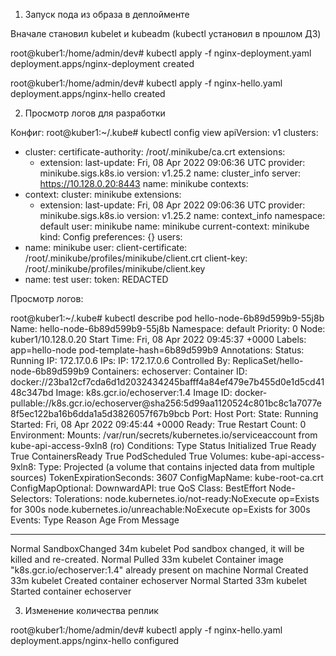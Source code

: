 1. Запуск пода из образа в деплойменте

Вначале становил kubelet и kubeadm (kubectl установил в прошлом ДЗ) 


root@kuber1:/home/admin/dev#  kubectl apply -f nginx-deployment.yaml
deployment.apps/nginx-deployment created

root@kuber1:/home/admin/dev# kubectl apply -f nginx-hello.yaml
deployment.apps/nginx-hello created


2. Просмотр логов для разработки

Конфиг: 
root@kuber1:~/.kube# kubectl config view
apiVersion: v1
clusters:
- cluster:
    certificate-authority: /root/.minikube/ca.crt
    extensions:
    - extension:
        last-update: Fri, 08 Apr 2022 09:06:36 UTC
        provider: minikube.sigs.k8s.io
        version: v1.25.2
      name: cluster_info
    server: https://10.128.0.20:8443
  name: minikube
contexts:
- context:
    cluster: minikube
    extensions:
    - extension:
        last-update: Fri, 08 Apr 2022 09:06:36 UTC
        provider: minikube.sigs.k8s.io
        version: v1.25.2
      name: context_info
    namespace: default
    user: minikube
  name: minikube
current-context: minikube
kind: Config
preferences: {}
users:
- name: minikube
  user:
    client-certificate: /root/.minikube/profiles/minikube/client.crt
    client-key: /root/.minikube/profiles/minikube/client.key
- name: test
  user:
    token: REDACTED

Просмотр логов: 



root@kuber1:~/.kube# kubectl describe pod hello-node-6b89d599b9-55j8b
Name:         hello-node-6b89d599b9-55j8b
Namespace:    default
Priority:     0
Node:         kuber1/10.128.0.20
Start Time:   Fri, 08 Apr 2022 09:45:37 +0000
Labels:       app=hello-node
              pod-template-hash=6b89d599b9
Annotations:  <none>
Status:       Running
IP:           172.17.0.6
IPs:
  IP:           172.17.0.6
Controlled By:  ReplicaSet/hello-node-6b89d599b9
Containers:
  echoserver:
    Container ID:   docker://23ba12cf7cda6d1d2032434245bafff4a84ef479e7b455d0e1d5cd4148c347bd
    Image:          k8s.gcr.io/echoserver:1.4
    Image ID:       docker-pullable://k8s.gcr.io/echoserver@sha256:5d99aa1120524c801bc8c1a7077e8f5ec122ba16b6dda1a5d3826057f67b9bcb
    Port:           <none>
    Host Port:      <none>
    State:          Running
      Started:      Fri, 08 Apr 2022 09:45:44 +0000
    Ready:          True
    Restart Count:  0
    Environment:    <none>
    Mounts:
      /var/run/secrets/kubernetes.io/serviceaccount from kube-api-access-9xln8 (ro)
Conditions:
  Type              Status
  Initialized       True
  Ready             True
  ContainersReady   True
  PodScheduled      True
Volumes:
  kube-api-access-9xln8:
    Type:                    Projected (a volume that contains injected data from multiple sources)
    TokenExpirationSeconds:  3607
    ConfigMapName:           kube-root-ca.crt
    ConfigMapOptional:       <nil>
    DownwardAPI:             true
QoS Class:                   BestEffort
Node-Selectors:              <none>
Tolerations:                 node.kubernetes.io/not-ready:NoExecute op=Exists for 300s
                             node.kubernetes.io/unreachable:NoExecute op=Exists for 300s                   
Events:
  Type    Reason          Age   From     Message
  ----    ------          ----  ----     -------
  Normal  SandboxChanged  34m   kubelet  Pod sandbox changed, it will be killed and re-created.
  Normal  Pulled          33m   kubelet  Container image "k8s.gcr.io/echoserver:1.4" already present on machine
  Normal  Created         33m   kubelet  Created container echoserver
  Normal  Started         33m   kubelet  Started container echoserver

3. Изменение количества реплик

root@kuber1:/home/admin/dev# kubectl apply -f nginx-hello.yaml
deployment.apps/nginx-hello configured



